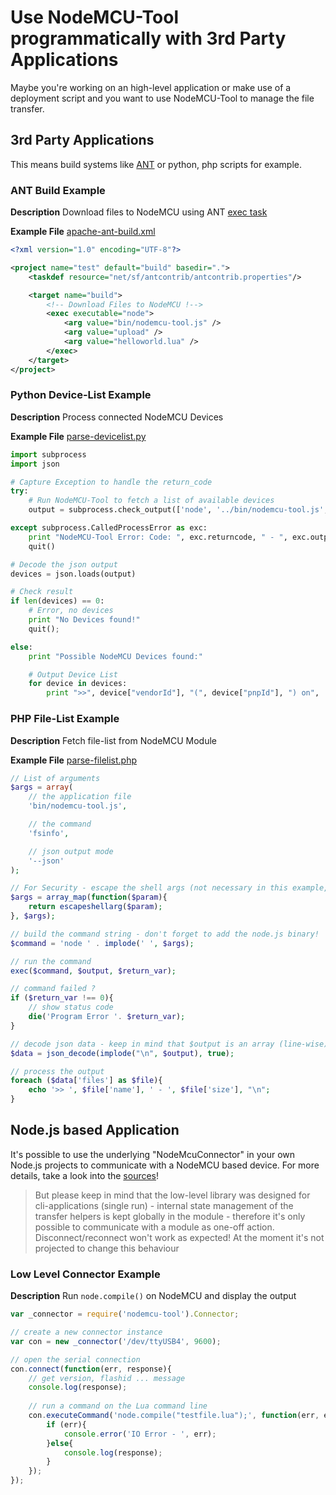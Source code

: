 Use NodeMCU-Tool programmatically with 3rd Party Applications
=============================================================

Maybe you're working on an high-level application or make use of a deployment script and you want to use NodeMCU-Tool to manage the file transfer.

3rd Party Applications
----------------------

This means build systems like [ANT](http://ant.apache.org/) or python, php scripts for example.

### ANT Build Example ###

**Description** Download files to NodeMCU using ANT [exec task](https://ant.apache.org/manual/Tasks/exec.html)

**Example File** [apache-ant-build.xml](../examples/apache-ant-build.xml)

```xml
<?xml version="1.0" encoding="UTF-8"?>

<project name="test" default="build" basedir=".">
    <taskdef resource="net/sf/antcontrib/antcontrib.properties"/>

    <target name="build">
        <!-- Download Files to NodeMCU !-->
        <exec executable="node">
            <arg value="bin/nodemcu-tool.js" />
            <arg value="upload" />
            <arg value="helloworld.lua" />
        </exec>
    </target>
</project>
```

### Python Device-List Example ###

**Description** Process connected NodeMCU Devices

**Example File** [parse-devicelist.py](../examples/parse-devicelist.py)

```python
import subprocess
import json

# Capture Exception to handle the return_code
try:
    # Run NodeMCU-Tool to fetch a list of available devices
    output = subprocess.check_output(['node', '../bin/nodemcu-tool.js', 'devices', '--json'])

except subprocess.CalledProcessError as exc:
    print "NodeMCU-Tool Error: Code: ", exc.returncode, " - ", exc.output
    quit()

# Decode the json output
devices = json.loads(output)

# Check result
if len(devices) == 0:
    # Error, no devices
    print "No Devices found!"
    quit();

else:
    print "Possible NodeMCU Devices found:"

    # Output Device List
    for device in devices:
        print ">>", device["vendorId"], "(", device["pnpId"], ") on",  device["comName"]
```

### PHP File-List Example ###

**Description** Fetch file-list from NodeMCU Module

**Example File** [parse-filelist.php](../examples/parse-filellist.php)

```php
// List of arguments
$args = array(
    // the application file
    'bin/nodemcu-tool.js',

    // the command
    'fsinfo',

    // json output mode
    '--json'
);

// For Security - escape the shell args (not necessary in this example, but required for dynamic input)
$args = array_map(function($param){
    return escapeshellarg($param);
}, $args);

// build the command string - don't forget to add the node.js binary!
$command = 'node ' . implode(' ', $args);

// run the command
exec($command, $output, $return_var);

// command failed ?
if ($return_var !== 0){
    // show status code
    die('Program Error '. $return_var);
}

// decode json data - keep in mind that $output is an array (line-wise)
$data = json_decode(implode("\n", $output), true);

// process the output
foreach ($data['files'] as $file){
    echo '>> ', $file['name'], ' - ', $file['size'], "\n";
}
```


Node.js based Application
------------------------------

It's possible to use the underlying "NodeMcuConnector" in your own Node.js projects to communicate with a NodeMCU based device.
For more details, take a look into the [sources](https://github.com/AndiDittrich/NodeMCU-Tool/tree/master/lib)!

> But please keep in mind that the low-level library was designed for cli-applications (single run) - internal state management of the transfer helpers is kept globally in the module - therefore it's only possible to communicate with a module as one-off action.
> Disconnect/reconnect won't work as expected!
> At the moment it's not projected to change this behaviour

### Low Level Connector Example ###

**Description** Run `node.compile()` on NodeMCU and display the output

```js
var _connector = require('nodemcu-tool').Connector;

// create a new connector instance
var con = new _connector('/dev/ttyUSB4', 9600);

// open the serial connection
con.connect(function(err, response){
    // get version, flashid ... message
    console.log(response);
    
    // run a command on the Lua command line
    con.executeCommand('node.compile("testfile.lua");', function(err, echo, response){
        if (err){
            console.error('IO Error - ', err);
        }else{
            console.log(response);
        }
    });
});
```